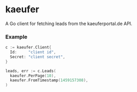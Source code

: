 # kaeufer
A Go client for fetching leads from the kaeuferportal.de API.


### Example
```go
c := kaeufer.Client{
  Id:     "client id",
  Secret: "client secret",
}

leads, err := c.Leads(
  kaeufer.PerPage(10),
  kaeufer.FromTimestamp(1459157308),
)

```
